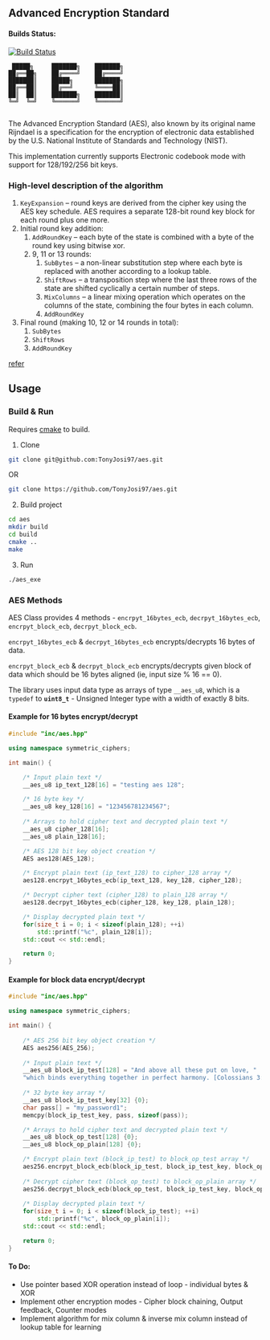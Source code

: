 ## Advanced Encryption Standard 

#### Builds Status:

[![Build Status](https://travis-ci.org/TonyJosi97/aes.svg?branch=master)](https://travis-ci.org/TonyJosi97/aes)

``` 
 █████╗     ███████╗    ███████╗
██╔══██╗    ██╔════╝    ██╔════╝
███████║    █████╗      ███████╗
██╔══██║    ██╔══╝      ╚════██║
██║  ██║    ███████╗    ███████║
╚═╝  ╚═╝    ╚══════╝    ╚══════╝
                                                                                          
```

The Advanced Encryption Standard (AES), also known by its original name Rijndael is a specification for the encryption of electronic data established by the U.S. National Institute of Standards and Technology (NIST).

This implementation currently supports Electronic codebook mode with support for 128/192/256 bit keys.

### High-level description of the algorithm
1. `KeyExpansion` – round keys are derived from the cipher key using the AES key schedule. AES requires a separate 128-bit round key block for each round plus one more.
2. Initial round key addition:
    1. `AddRoundKey` – each byte of the state is combined with a byte of the round key using bitwise xor.
    2. 9, 11 or 13 rounds:
        1. `SubBytes` – a non-linear substitution step where each byte is replaced with another according to a lookup table.
        2. `ShiftRows` – a transposition step where the last three rows of the state are shifted cyclically a certain number of steps.
        3. `MixColumns` – a linear mixing operation which operates on the columns of the state, combining the four bytes in each column.
        4. `AddRoundKey`
3. Final round (making 10, 12 or 14 rounds in total):
    1. `SubBytes`
    2. `ShiftRows`
    3. `AddRoundKey`

[refer](https://en.wikipedia.org/wiki/Advanced_Encryption_Standard)

## Usage

### Build & Run

Requires [cmake](https://cmake.org/) to build.

1. Clone

``` sh
git clone git@github.com:TonyJosi97/aes.git
```
OR
``` sh
git clone https://github.com/TonyJosi97/aes.git
```

2. Build project

``` sh
cd aes
mkdir build
cd build
cmake ..
make
```

3. Run

``` sh
./aes_exe
```

### AES Methods

AES Class provides 4 methods - `encrpyt_16bytes_ecb`, `decrpyt_16bytes_ecb`, `encrpyt_block_ecb`, `decrpyt_block_ecb`. 

`encrpyt_16bytes_ecb` & `decrpyt_16bytes_ecb` encrypts/decrypts 16 bytes of data.

`encrpyt_block_ecb` & `decrpyt_block_ecb` encrypts/decrypts given block of data which should be 16 bytes aligned (ie, input size % 16 == 0).

The library uses input data type as arrays of type `__aes_u8`, which is a `typedef` to **`uint8_t`** - Unsigned Integer type with a width of exactly 8 bits.

#### Example for 16 bytes encrypt/decrypt

``` C++
#include "inc/aes.hpp"

using namespace symmetric_ciphers;

int main() {

    /* Input plain text */
    __aes_u8 ip_text_128[16] = "testing aes 128";

    /* 16 byte key */
    __aes_u8 key_128[16] = "123456781234567";
    
    /* Arrays to hold cipher text and decrypted plain text */
    __aes_u8 cipher_128[16];
    __aes_u8 plain_128[16];

    /* AES 128 bit key object creation */
    AES aes128(AES_128);

    /* Encrypt plain text (ip_text_128) to cipher_128 array */
    aes128.encrpyt_16bytes_ecb(ip_text_128, key_128, cipher_128);

    /* Decrypt cipher text (cipher_128) to plain_128 array */
    aes128.decrpyt_16bytes_ecb(cipher_128, key_128, plain_128);

    /* Display decrypted plain text */
    for(size_t i = 0; i < sizeof(plain_128); ++i)
        std::printf("%c", plain_128[i]);
    std::cout << std::endl;

    return 0;
}
``` 

#### Example for block data encrypt/decrypt

``` C++
#include "inc/aes.hpp"

using namespace symmetric_ciphers;

int main() {
    
    /* AES 256 bit key object creation */
    AES aes256(AES_256);
    
    /* Input plain text */
    __aes_u8 block_ip_test[128] = "And above all these put on love, "
    "which binds everything together in perfect harmony. [Colossians 3:14]"; 
    
    /* 32 byte key array */
    __aes_u8 block_ip_test_key[32] {0};
    char pass[] = "my_password1";
    memcpy(block_ip_test_key, pass, sizeof(pass));

    /* Arrays to hold cipher text and decrypted plain text */
    __aes_u8 block_op_test[128] {0};
    __aes_u8 block_op_plain[128] {0};

    /* Encrypt plain text (block_ip_test) to block_op_test array */
    aes256.encrpyt_block_ecb(block_ip_test, block_ip_test_key, block_op_test, sizeof(block_ip_test), sizeof(block_ip_test_key));
    
    /* Decrypt cipher text (block_op_test) to block_op_plain array */
    aes256.decrpyt_block_ecb(block_op_test, block_ip_test_key, block_op_plain, sizeof(block_op_test), sizeof(block_ip_test_key));
    
    /* Display decrypted plain text */
    for(size_t i = 0; i < sizeof(block_ip_test); ++i)
        std::printf("%c", block_op_plain[i]);
    std::cout << std::endl;

    return 0;
}
```

#### To Do:
* Use pointer based XOR operation instead of loop - individual bytes & XOR
* Implement other encryption modes - Cipher block chaining, Output feedback, Counter modes
* Implement algorithm for mix column & inverse mix column instead of lookup table for learning
